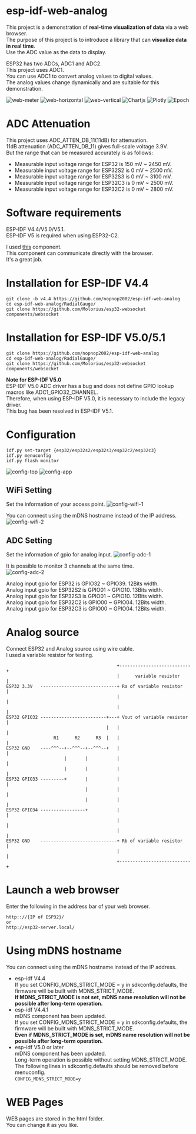 # esp-idf-web-analog
This project is a demonstration of __real-time visualization of data__ via a web browser.   
The purpose of this project is to introduce a library that can __visualize data in real time__.   
Use the ADC value as the data to display.   
   
ESP32 has two ADCs, ADC1 and ADC2.   
This project uses ADC1.   
You can use ADC1 to convert analog values to digital values.   
The analog values change dynamically and are suitable for this demonstration.

![web-meter](https://user-images.githubusercontent.com/6020549/164379601-68aaf0e3-f50c-4776-8de1-216ce94d63df.jpg)
![web-horizontal](https://user-images.githubusercontent.com/6020549/164379617-143ab49b-af77-4cfe-9d65-6f213d724d28.jpg)
![web-vertical](https://user-images.githubusercontent.com/6020549/164379627-dac0078c-0a25-45bb-941f-d5588c87413b.jpg)
![Chartjs](https://user-images.githubusercontent.com/6020549/164872690-abad13da-563f-44a4-b579-b4dd25598c33.jpg)
![Plotly](https://user-images.githubusercontent.com/6020549/164872660-be85b191-c0ed-4f06-b04c-1ba6c020d6d7.jpg)
![Epoch](https://user-images.githubusercontent.com/6020549/164948839-9a6997b3-6c40-441c-841e-be1a32b36890.jpg)

# ADC Attenuation   
This project uses ADC_ATTEN_DB_11(11dB) for attenuation.   
11dB attenuation (ADC_ATTEN_DB_11) gives full-scale voltage 3.9V.   
But the range that can be measured accurately is as follows:   
- Measurable input voltage range for ESP32 is 150 mV ~ 2450 mV.   
- Measurable input voltage range for ESP32S2 is 0 mV ~ 2500 mV.   
- Measurable input voltage range for ESP32S3 is 0 mV ~ 3100 mV.   
- Measurable input voltage range for ESP32C3 is 0 mV ~ 2500 mV.   
- Measurable input voltage range for ESP32C2 is 0 mV ~ 2800 mV.   


# Software requirements
ESP-IDF V4.4/V5.0/V5.1.   
ESP-IDF V5 is required when using ESP32-C2.

I used [this](https://github.com/Molorius/esp32-websocket) component.   
This component can communicate directly with the browser.   
It's a great job.   

# Installation for ESP-IDF V4.4
```
git clone -b v4.4 https://github.com/nopnop2002/esp-idf-web-analog
cd esp-idf-web-analog/RadialGauge/
git clone https://github.com/Molorius/esp32-websocket components/websocket
```

# Installation for ESP-IDF V5.0/5.1
```
git clone https://github.com/nopnop2002/esp-idf-web-analog
cd esp-idf-web-analog/RadialGauge/
git clone https://github.com/Molorius/esp32-websocket components/websocket
```

__Note for ESP-IDF V5.0__   
ESP-IDF V5.0 ADC driver has a bug and does not define GPIO lookup macros like ADC1_GPIO32_CHANNEL.   
Therefore, when using ESP-IDF V5.0, it is necessary to include the legacy driver.   
This bug has been resolved in ESP-IDF V5.1.   

# Configuration
```
idf.py set-target {esp32/esp32s2/esp32s3/esp32c2/esp32c3}
idf.py menuconfig
idf.py flash monitor
```
![config-top](https://user-images.githubusercontent.com/6020549/164379960-58350b2d-17d4-48b5-84d1-615ff037242a.jpg)
![config-app](https://user-images.githubusercontent.com/6020549/164379982-149e4044-7889-4755-813e-0185fd082c9b.jpg)


## WiFi Setting
Set the information of your access point.
![config-wifi-1](https://user-images.githubusercontent.com/6020549/164383151-ea783d1c-406b-42d5-9767-2e6911be9b2f.jpg)

You can connect using the mDNS hostname instead of the IP address.   
![config-wifi-2](https://user-images.githubusercontent.com/6020549/164380164-8be36ca2-a5c4-402e-b83d-d21513e66c55.jpg)

## ADC Setting
Set the information of gpio for analog input.
![config-adc-1](https://user-images.githubusercontent.com/6020549/164380386-c6dffeb8-9bdd-46bf-8e55-9c4ecef16090.jpg)

It is possible to monitor 3 channels at the same time.   
![config-adc-2](https://user-images.githubusercontent.com/6020549/164380399-fe125c4f-006d-48cb-9e4e-f104c389b8b5.jpg)

Analog input gpio for ESP32 is GPIO32 ~ GPIO39. 12Bits width.   
Analog input gpio for ESP32S2 is GPIO01 ~ GPIO10. 13Bits width.   
Analog input gpio for ESP32S3 is GPIO01 ~ GPIO10. 12Bits width.   
Analog input gpio for ESP32C2 is GPIO00 ~ GPIO04. 12Bits width.   
Analog input gpio for ESP32C3 is GPIO00 ~ GPIO04. 12Bits width.   

# Analog source
Connect ESP32 and Analog source using wire cable.   
I used a variable resistor for testing.
```
                                          +---------------------------+
                                          |      variable resistor    |
ESP32 3.3V   -----------------------------+ Ra of variable resistor   |
                                          |                           |
                                          |                           |
ESP32 GPIO32 -------------------------+---+ Vout of variable resistor |
                                      |   |                           |
                  R1      R2      R3  |   |                           |
ESP32 GND    ----^^^--+--^^^--+--^^^--+   |                           |
                      |       |           |                           |
                      |       |           |                           |
ESP32 GPIO33 ---------+       |           |                           |
                              |           |                           |
                              |           |                           |
ESP32 GPIO34 -----------------+           |                           |
                                          |                           |
                                          |                           |
ESP32 GND    -----------------------------+ Rb of variable resistor   |
                                          |                           |
                                          +---------------------------+
```

# Launch a web browser   
Enter the following in the address bar of your web browser.   

```
http:://{IP of ESP32}/
or
http://esp32-server.local/
```

# Using mDNS hostname
You can connect using the mDNS hostname instead of the IP address.   
- esp-idf V4.4  
 If you set CONFIG_MDNS_STRICT_MODE = y in sdkconfig.defaults, the firmware will be built with MDNS_STRICT_MODE.   
 __If MDNS_STRICT_MODE is not set, mDNS name resolution will not be possible after long-term operation.__   
- esp-idf V4.4.1   
 mDNS component has been updated.   
 If you set CONFIG_MDNS_STRICT_MODE = y in sdkconfig.defaults, the firmware will be built with MDNS_STRICT_MODE.   
 __Even if MDNS_STRICT_MODE is set, mDNS name resolution will not be possible after long-term operation.__   
- esp-idf V5.0 or later   
 mDNS component has been updated.   
 Long-term operation is possible without setting MDNS_STRICT_MODE.   
 The following lines in sdkconfig.defaults should be removed before menuconfig.   
 ```CONFIG_MDNS_STRICT_MODE=y```


# WEB Pages
WEB pages are stored in the html folder.   
You can change it as you like.   
